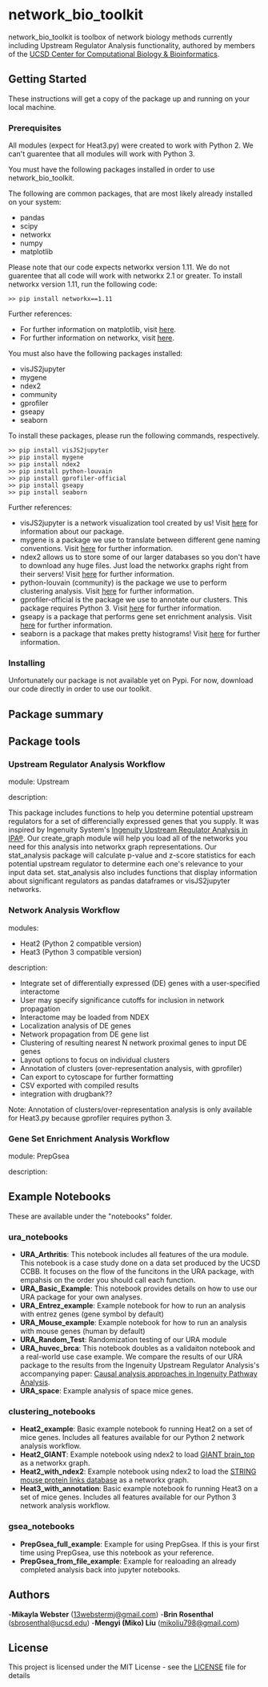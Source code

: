 # network_bio_toolkit

network_bio_toolkit is toolbox of network biology methods currently including Upstream Regulator Analysis functionality, authored by members of the [UCSD Center for Computational Biology & Bioinformatics](http://compbio.ucsd.edu).

## Getting Started

These instructions will get a copy of the package up and running on your local machine.

### Prerequisites

All modules (expect for Heat3.py) were created to work with Python 2. We can't guarentee that all modules will work with Python 3.

You must have the following packages installed in order to use network_bio_toolkit.

The following are common packages, that are most likely already installed on your system:

* pandas
* scipy
* networkx
* numpy
* matplotlib

Please note that our code expects networkx version 1.11. We do not guarentee that all code will work with networkx 2.1 or greater. To install networkx version 1.11, run the following code:

```
>> pip install networkx==1.11
```

Further references:
* For further information on matplotlib, visit [here](http://matplotlib.org/users/installing.html).
* For further information on networkx, visit [here](https://networkx.github.io/).

You must also have the following packages installed:

* visJS2jupyter
* mygene
* ndex2
* community
* gprofiler
* gseapy
* seaborn

To install these packages, please run the following commands, respectively.

```
>> pip install visJS2jupyter
>> pip install mygene
>> pip install ndex2
>> pip install python-louvain
>> pip install gprofiler-official
>> pip install gseapy
>> pip install seaborn
```

Further references:
* visJS2jupyter is a network visualization tool created by us! Visit [here](https://ucsd-ccbb.github.io/visJS2jupyter/) for information about our package.
* mygene is a package we use to translate between different gene naming conventions. Visit [here](http://mygene.info/) for further information.
* ndex2 allows us to store some of our larger databases so you don't have to download any huge files. Just load the networkx graphs right from their servers! Visit [here](http://ndexbio.org/#/) for further information.
* python-louvain (community) is the package we use to perform clustering analysis. Visit [here](https://github.com/taynaud/python-louvain) for further information.
* gprofiler-official is the package we use to annotate our clusters. This package requires Python 3. Visit [here](https://biit.cs.ut.ee/gprofiler/page.cgi?apis) for further information. 
* gseapy is a package that performs gene set enrichment analysis. Visit [here](http://gseapy.readthedocs.io/en/latest/introduction.html) for further information.
* seaborn is a package that makes pretty histograms!  Visit [here](https://seaborn.pydata.org/) for further information.


### Installing

Unfortunately our package is not available yet on Pypi. For now, download our code directly in order to use our toolkit.

## Package summary


## Package tools

### Upstream Regulator Analysis Workflow

module: Upstream

description:

This package includes functions to help you determine potential upstream regulators for a set of differencially expressed genes that you supply. It was inspired by Ingenuity System's [Ingenuity Upstream Regulator Analysis in IPA®](http://pages.ingenuity.com/rs/ingenuity/images/0812%20upstream_regulator_analysis_whitepaper.pdf). Our create_graph module will help you load all of the networks you need for this analysis into networkx graph representations. Our stat_analysis package will calculate p-value and z-score statistics for each potential upstream regulator to determine each one's relevance to your input data set. stat_analysis also includes functions that display information about significant regulators as pandas dataframes or visJS2jupyter networks.

### Network Analysis Workflow

modules: 
- Heat2 (Python 2 compatible version)
- Heat3 (Python 3 compatible version)

description:
- Integrate set of differentially expressed (DE) genes with a user-specified interactome
- User may specify significance cutoffs for inclusion in network propagation
- Interactome may be loaded from NDEX
- Localization analysis of DE genes
- Network propagation from DE gene list
- Clustering of resulting nearest N network proximal genes to input DE genes
- Layout options to focus on individual clusters
- Annotation of clusters (over-representation analysis, with gprofiler)
- Can export to cytoscape for further formatting
- CSV exported with compiled results
- integration with drugbank??

Note:
Annotation of clusters/over-representation analysis is only available for Heat3.py because gprofiler requires python 3. 

### Gene Set Enrichment Analysis Workflow

module: PrepGsea

description:

## Example Notebooks

These are available under the "notebooks" folder.

### ura_notebooks

- **URA_Arthritis**: This notebook includes all features of the ura module. This notebook is a case study done on a data set produced by the UCSD CCBB. It focuses on the flow of the funcitons in the URA package, with empahsis on the order you should call each function.
- **URA_Basic_Example**: This notebook provides details on how to use our URA package for your own analyses. 
- **URA_Entrez_example**: Example notebook for how to run an analysis with entrez genes (gene symbol by default)
- **URA_Mouse_example**: Example notebook for how to run an analysis with mouse genes (human by default)
- **URA_Random_Test**: Randomization testing of our URA module
- **URA_huvec_brca**: This notebook doubles as a validaiton notebook and a real-world use case example. We compare the results of our URA package to the results from the Ingenuity Upstream Regulator Analysis's accompanying paper: [Causal analysis approaches in Ingenuity Pathway Analysis](https://www.ncbi.nlm.nih.gov/pmc/articles/PMC3928520/).
- **URA_space**: Example analysis of space mice genes.  

### clustering_notebooks

- **Heat2_example**: Basic example notebook fo running Heat2 on a set of mice genes. Includes all features available for our Python 2 network analysis workflow.
- **Heat2_GIANT**: Example notebook using ndex2 to load [GIANT brain_top](http://giant.princeton.edu/download/) as a networkx graph.
- **Heat2_with_ndex2**: Example notebook using ndex2 to load the [STRING mouse protein links database](https://string-db.org/cgi/download.pl?sessionId=pFsHqnIzSfjX&species_text=Mus+musculus) as a networkx graph.
- **Heat3_with_annotation**: Basic example notebook fo running Heat3 on a set of mice genes. Includes all features available for our Python 3 network analysis workflow.

### gsea_notebooks

- **PrepGsea_full_example**: Example for using PrepGsea. If this is your first time using PrepGsea, use this notebook as your reference. 
- **PrepGsea_from_file_example**: Example for realoading an already completed analysis back into jupyter notebooks.


## Authors
-**Mikayla Webster** (13webstermj@gmail.com)
-**Brin Rosenthal** (sbrosenthal@ucsd.edu)
-**Mengyi (Miko) Liu** (mikoliu798@gmail.com)

## License
This project is licensed under the MIT License - see the [LICENSE](LICENSE) file for details
